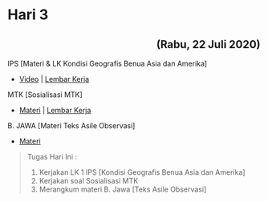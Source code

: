 # Hari 3
<h2 align="right">(Rabu, 22 Juli 2020) </h2>

IPS [Materi & LK Kondisi Geografis Benua Asia dan Amerika]
* [Video](https://youtu.be/-qdU0xjruPU) | [Lembar Kerja](https://github.com/Abdullahsams/School-Recap/tree/master/Minggu%201/Hari%203/BDR%209%20PERTEMUAN%201.doc)

MTK [Sosialisasi MTK]
* [Materi](https://github.com/Abdullahsams/School-Recap/tree/master/Minggu%201/Hari%203/Sosialisasi%20%20silabus.pptx) | [Lembar Kerja](https://github.com/Abdullahsams/School-Recap/tree/master/Minggu%201/Hari%203/Soal%20Sosialisasi%20Matematika.doc)

B. JAWA [Materi Teks Asile Observasi] 
* [Materi](https://github.com/Abdullahsams/School-Recap/tree/master/Minggu%201/Hari%203/KD%203.1%20TEKS%20ASILE%20OBSERVASI.ppt)

> Tugas Hari Ini :
> 1. Kerjakan LK 1 IPS [Kondisi Geografis Benua Asia dan Amerika]
> 2. Kerjakan soal Sosialisasi MTK
> 3. Merangkum materi B. Jawa [Teks Asile Observasi]